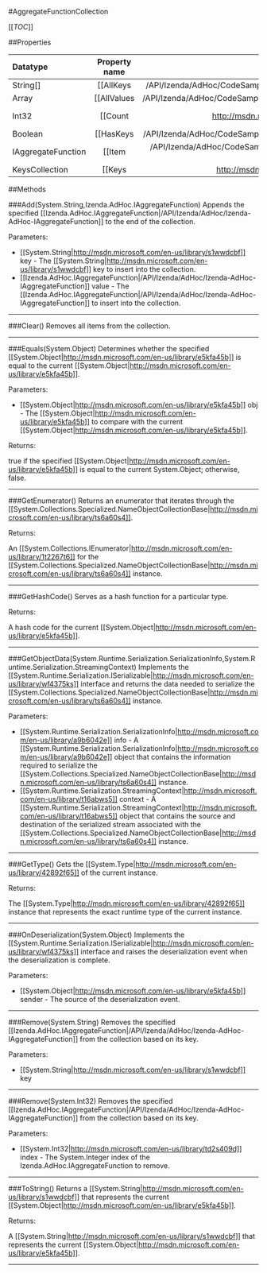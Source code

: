 #AggregateFunctionCollection

[[_TOC_]]

##Properties

|Datatype|Property name|Property description|Default Value|
|:-------|:----------:|:-----------------:|:-----------:|
|String[]|[[AllKeys|/API/Izenda/AdHoc/CodeSamples/Izenda_AdHoc_AggregateFunctionCollection_AllKeys]]|Gets a list of the [[System.String|http://msdn.microsoft.com/en-us/library/s1wwdcbf]] keys that are contained in the collection.|[]|
|Array|[[AllValues|/API/Izenda/AdHoc/CodeSamples/Izenda_AdHoc_AggregateFunctionCollection_AllValues]]|Gets a list of all the [[Izenda.AdHoc.IAggregateFunction|/API/Izenda/AdHoc/Izenda-AdHoc-IAggregateFunction]] values that are contained in the collection.|[]|
|Int32|[[Count|http://msdn.microsoft.com/en-us/library/25705c27]]|Gets the number of key/value pairs contained in the [[System.Collections.Specialized.NameObjectCollectionBase|http://msdn.microsoft.com/en-us/library/ts6a60s4]] instance.|0|
|Boolean|[[HasKeys|/API/Izenda/AdHoc/CodeSamples/Izenda_AdHoc_AggregateFunctionCollection_HasKeys]]| Determines whether the collection contains any keys. |False|
|IAggregateFunction|[[Item|/API/Izenda/AdHoc/CodeSamples/Izenda_AdHoc_AggregateFunctionCollection_Item_-_System_String_-_]]|Gets or sets the [[Izenda.AdHoc.IAggregateFunction|/API/Izenda/AdHoc/Izenda-AdHoc-IAggregateFunction]] in the collection using the specified key.|null|
|KeysCollection|[[Keys|http://msdn.microsoft.com/en-us/library/s4tkstha]]|Gets a [[System.Collections.Specialized.KeysCollection|http://msdn.microsoft.com/en-us/library/w37hzh9w]] instance that contains all the keys in the [[System.Collections.Specialized.NameObjectCollectionBase|http://msdn.microsoft.com/en-us/library/ts6a60s4]] instance.|{}|


##Methods

###Add(System.String,Izenda.AdHoc.IAggregateFunction)
Appends the specified [[Izenda.AdHoc.IAggregateFunction|/API/Izenda/AdHoc/Izenda-AdHoc-IAggregateFunction]] to the end of the collection.

Parameters: 

* [[System.String|http://msdn.microsoft.com/en-us/library/s1wwdcbf]] key  - The [[System.String|http://msdn.microsoft.com/en-us/library/s1wwdcbf]] key to insert into the collection.
* [[Izenda.AdHoc.IAggregateFunction|/API/Izenda/AdHoc/Izenda-AdHoc-IAggregateFunction]] value  - The [[Izenda.AdHoc.IAggregateFunction|/API/Izenda/AdHoc/Izenda-AdHoc-IAggregateFunction]] to insert into the collection.






---


###Clear()
 Removes all items from the collection. 






---


###Equals(System.Object)
Determines whether the specified [[System.Object|http://msdn.microsoft.com/en-us/library/e5kfa45b]] is equal to the current [[System.Object|http://msdn.microsoft.com/en-us/library/e5kfa45b]].

Parameters: 

* [[System.Object|http://msdn.microsoft.com/en-us/library/e5kfa45b]] obj  - The [[System.Object|http://msdn.microsoft.com/en-us/library/e5kfa45b]] to compare with the current [[System.Object|http://msdn.microsoft.com/en-us/library/e5kfa45b]].





Returns:

true if the specified [[System.Object|http://msdn.microsoft.com/en-us/library/e5kfa45b]] is equal to the current System.Object; otherwise, false.


---


###GetEnumerator()
Returns an enumerator that iterates through the [[System.Collections.Specialized.NameObjectCollectionBase|http://msdn.microsoft.com/en-us/library/ts6a60s4]].





Returns:

An [[System.Collections.IEnumerator|http://msdn.microsoft.com/en-us/library/1t2267t6]] for the [[System.Collections.Specialized.NameObjectCollectionBase|http://msdn.microsoft.com/en-us/library/ts6a60s4]] instance.


---


###GetHashCode()
 Serves as a hash function for a particular type.  





Returns:

A hash code for the current [[System.Object|http://msdn.microsoft.com/en-us/library/e5kfa45b]].


---


###GetObjectData(System.Runtime.Serialization.SerializationInfo,System.Runtime.Serialization.StreamingContext)
Implements the [[System.Runtime.Serialization.ISerializable|http://msdn.microsoft.com/en-us/library/wf4375ks]] interface and returns the data needed to serialize the [[System.Collections.Specialized.NameObjectCollectionBase|http://msdn.microsoft.com/en-us/library/ts6a60s4]] instance.

Parameters: 

* [[System.Runtime.Serialization.SerializationInfo|http://msdn.microsoft.com/en-us/library/a9b6042e]] info  - A [[System.Runtime.Serialization.SerializationInfo|http://msdn.microsoft.com/en-us/library/a9b6042e]] object that contains the information required to serialize the [[System.Collections.Specialized.NameObjectCollectionBase|http://msdn.microsoft.com/en-us/library/ts6a60s4]] instance.
* [[System.Runtime.Serialization.StreamingContext|http://msdn.microsoft.com/en-us/library/t16abws5]] context  - A [[System.Runtime.Serialization.StreamingContext|http://msdn.microsoft.com/en-us/library/t16abws5]] object that contains the source and destination of the serialized stream associated with the [[System.Collections.Specialized.NameObjectCollectionBase|http://msdn.microsoft.com/en-us/library/ts6a60s4]] instance.






---


###GetType()
Gets the [[System.Type|http://msdn.microsoft.com/en-us/library/42892f65]] of the current instance.





Returns:

The [[System.Type|http://msdn.microsoft.com/en-us/library/42892f65]] instance that represents the exact runtime type of the current instance.


---


###OnDeserialization(System.Object)
Implements the [[System.Runtime.Serialization.ISerializable|http://msdn.microsoft.com/en-us/library/wf4375ks]] interface and raises the deserialization event when the deserialization is complete.

Parameters: 

* [[System.Object|http://msdn.microsoft.com/en-us/library/e5kfa45b]] sender  -  The source of the deserialization event. 






---


###Remove(System.String)
Removes the specified [[Izenda.AdHoc.IAggregateFunction|/API/Izenda/AdHoc/Izenda-AdHoc-IAggregateFunction]] from the collection based on its key.

Parameters: 

* [[System.String|http://msdn.microsoft.com/en-us/library/s1wwdcbf]] key 






---


###Remove(System.Int32)
Removes the specified [[Izenda.AdHoc.IAggregateFunction|/API/Izenda/AdHoc/Izenda-AdHoc-IAggregateFunction]] from the collection based on its key.

Parameters: 

* [[System.Int32|http://msdn.microsoft.com/en-us/library/td2s409d]] index  - The System.Integer index of the Izenda.AdHoc.IAggregateFunction to remove.






---


###ToString()
Returns a [[System.String|http://msdn.microsoft.com/en-us/library/s1wwdcbf]] that represents the current [[System.Object|http://msdn.microsoft.com/en-us/library/e5kfa45b]].





Returns:

A [[System.String|http://msdn.microsoft.com/en-us/library/s1wwdcbf]] that represents the current [[System.Object|http://msdn.microsoft.com/en-us/library/e5kfa45b]].


---


